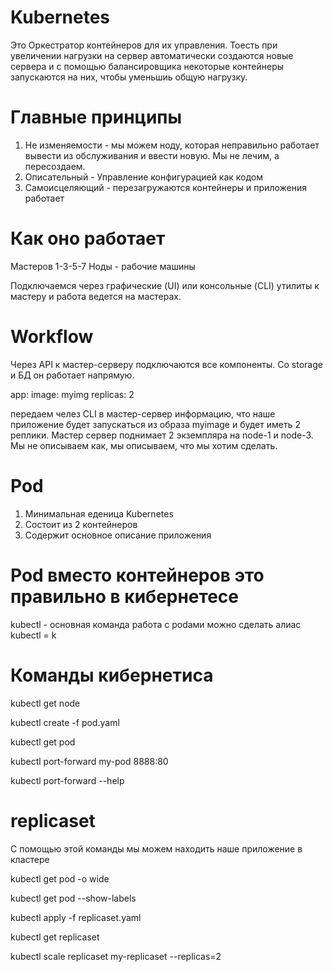 # Kubernetes

Это Оркестратор контейнеров для их управления.
Тоесть при увеличении нагрузки на сервер автоматически создаются новые сервера и с помощью балансировщика некоторые контейнеры запускаются на них, чтобы уменьшиь общую нагрузку.

# Главные принципы

1. Не изменяемости - мы можем ноду, которая неправильно работает вывести из обслуживания и ввести новую. Мы не лечим, а пересоздаем.
2. Описательный - Управление конфигурацией как кодом
3. Самоисцеляющий - перезагружаются контейнеры и приложения работает

# Как оно работает

Мастеров 1-3-5-7
Ноды - рабочие машины

Подключаемся через графические (UI) или консольные (CLI) утилиты к мастеру и работа ведется на мастерах.

# Workflow

Через API к мастер-серверу подключаются все компоненты. Со storage и БД он работает напрямую.

app:
image: myimg
replicas: 2

передаем челез CLI в мастер-сервер информацию, что наше приложение будет запускаться из образа myimage и будет иметь 2 реплики. Мастер сервер поднимает 2 экземпляра на node-1 и node-3. Мы не описываем как, мы описываем, что мы хотим сделать.

# Pod

1. Минимальная еденица Kubernetes
2. Состоит из 2 контейнеров
3. Содержит основное описание приложения

# Pod вместо контейнеров это правильно в кибернетесе

kubectl - основная команда работа с podами
можно сделать алиас kubectl = k

# Команды кибернетиса

<!-- Получить список нодов -->

kubectl get node

<!-- Создать под из файла -->

kubectl create -f pod.yaml

<!-- Получить список подов -->

kubectl get pod

<!-- Проксируем порты -->

kubectl port-forward my-pod 8888:80

<!-- Справка -->

kubectl port-forward --help

# replicaset

С помощью этой команды мы можем находить наше приложение в кластере

<!-- Показать поды и IP Расширенный вывод-->

kubectl get pod -o wide

<!-- Показать поды и IP -->

kubectl get pod --show-labels

<!-- Показать поды и IP -->

kubectl apply -f replicaset.yaml

<!--
apply - можно применить настройки к существующему приложению
Просмотр наших реплик -->

kubectl get replicaset

<!-- Указываем сколько реплик нужно -->

kubectl scale replicaset my-replicaset --replicas=2
